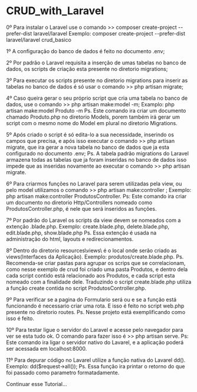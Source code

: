 # CRUD_with_Laravel

0º Para instalar o Laravel use o comando >> composer create-project --prefer-dist laravel/laravel <nome do projeto>
  Exemplo: composer create-project --prefer-dist laravel/laravel crud_basico

1º A configuração do banco de dados é feito no documento .env;

2º Por padrão o Laravel requisita a inserção de umas tabelas no banco de dados, os scripts de criação esta presente no diretorio migrations;

3º Para executar os scripts presente no diretorio migrations para inserir as tabelas no banco de dados é só usar o comando >> php artisan migrate;

4º Caso queira gerar o seu próprio script que cria uma tabela no banco de dados, use o comando >> php artisan make:model <nome do modelo> -m;
  Examplo: php artisan make:model Produto -m
  Ps. Este comando ira criar um documento chamado Produto.php no diretorio Models, porem também irá gerar um script com o mesmo nome do Model em plural no diretorio Migrations.
  
5º Após criado o script é só edita-lo a sua necessidade, inserindo os campos que precisa, e após isso executar o comando >> php artisan migrate, que ira gerar a nova tabela no banco de dados que ja esta configurado no documento .env;
Ps. A tabela padrão migrations do Laravel armazena todas as tabelas que ja foram inseridas no banco de dados isso impede que as inseridas novamente ao executar o comando >> php artisan migrate.
  
6º Para criarmos funções no Laravel para serem utilizadas pela view, ou pelo model utilizamos o comando >> php artisan make:controller <nome do controlador>;
  Exemplo: php artisan make:controller ProdutosController.
  Ps: Este comando ira criar um documento no diretorio Http/Controllers nomeado como ProdutosController.php, é nele que será inseridos as funções.
 
7º Por padrão do Laravel os scripts da view devem se nomeados com a extenção .blade.php.
  Exemplo: create.blade.php, delete.blade.php, edit.blade.php, show.blade.php
  Ps. Essa extenção é usada na administração do html, layouts e redirecionamentos.
  
8º Dentro do diretorio resources\views\ é o local onde serão criado as views(Interfaces da Aplicação).
  Exemplo: produtos/create.blade.php.
  Ps. Recomenda-se criar pastas para agrupar os scrips que se correlacionam, como nesse exemplo de crud foi criado uma pasta Produtos, e dentro dela cada script contido está relacionado aos Produtos, e cada script esta nomeado com a finalidade dele. Traduzindo o script create.blade.php utiliza a função create contida no script ProdutosController.php.
  
9º Para verificar se a pagina do Formulario será ou e se a função está funcionando é necessario criar uma rota. E isso é feito no script web.php presente no diretorio routes.
  Ps. Nesse projeto está exemplificando como isso é feito.
  
10º Para testar ligue o servidor do Laravel e acesse pelo navegador para ver se esta tudo ok. O comando para fazer isso é >> php artisan serve.
  Ps: Este comando ira ligar o servidor nativo do Lavarel, e a aplicação poderá ser acessada em localhost:8000.
  
11º Para depurar código no Lavarel utilize a função nativa do Lavarel dd().
  Exemplo: dd($request->all());
  Ps. Essa função ira printar o retorno do que foi passado como parametro formatadamente.
  
Continuar esse Tutorial...
  
